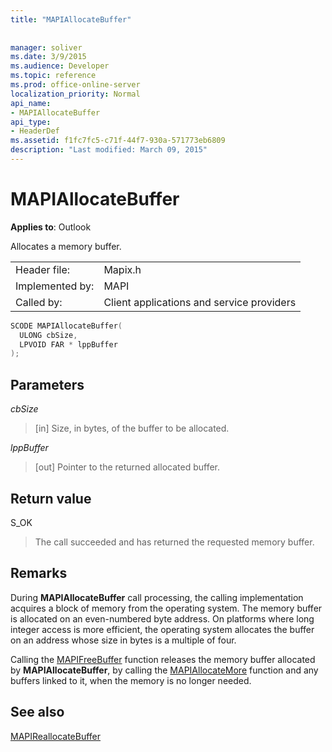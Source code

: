 ```yaml
---
title: "MAPIAllocateBuffer"
 
 
manager: soliver
ms.date: 3/9/2015
ms.audience: Developer
ms.topic: reference
ms.prod: office-online-server
localization_priority: Normal
api_name:
- MAPIAllocateBuffer
api_type:
- HeaderDef
ms.assetid: f1fc7fc5-c71f-44f7-930a-571773eb6809
description: "Last modified: March 09, 2015"
---
```


# MAPIAllocateBuffer

  
  
**Applies to**: Outlook 
  
Allocates a memory buffer. 
  
|||
|:-----|:-----|
|Header file:  <br/> |Mapix.h  <br/> |
|Implemented by:  <br/> |MAPI  <br/> |
|Called by:  <br/> |Client applications and service providers  <br/> |
   
```cpp
SCODE MAPIAllocateBuffer(
  ULONG cbSize,
  LPVOID FAR * lppBuffer
);
```

## Parameters

 _cbSize_
  
> [in] Size, in bytes, of the buffer to be allocated. 
    
 _lppBuffer_
  
> [out] Pointer to the returned allocated buffer.
    
## Return value

S_OK 
  
> The call succeeded and has returned the requested memory buffer.
    
## Remarks

During **MAPIAllocateBuffer** call processing, the calling implementation acquires a block of memory from the operating system. The memory buffer is allocated on an even-numbered byte address. On platforms where long integer access is more efficient, the operating system allocates the buffer on an address whose size in bytes is a multiple of four. 
  
Calling the [MAPIFreeBuffer](mapifreebuffer.md) function releases the memory buffer allocated by **MAPIAllocateBuffer**, by calling the [MAPIAllocateMore](mapiallocatemore.md) function and any buffers linked to it, when the memory is no longer needed. 
  
## See also



[MAPIReallocateBuffer](mapireallocatebuffer.md)

